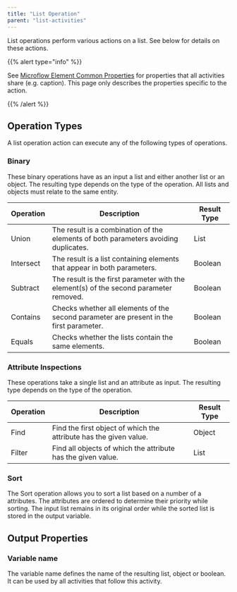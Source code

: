```yaml
---
title: "List Operation"
parent: "list-activities"
---
```

List operations perform various actions on a list. See below for details on these actions.

{{% alert type="info" %}}

See [Microflow Element Common Properties](microflow-element-common-properties) for properties that all activities share (e.g. caption). This page only describes the properties specific to the action.

{{% /alert %}}

## Operation Types

A list operation action can execute any of the following types of operations.

### Binary

These binary operations have as an input a list and either another list or an object. The resulting type depends on the type of the operation. All lists and objects must relate to the same entity.

| Operation | Description | Result Type |
| --- | --- | --- |
| Union | The result is a combination of the elements of both parameters avoiding duplicates. | List |
| Intersect | The result is a list containing elements that appear in both parameters. | Boolean |
| Subtract | The result is the first parameter with the element(s) of the second parameter removed. | Boolean |
| Contains | Checks whether all elements of the second parameter are present in the first parameter. | Boolean |
| Equals | Checks whether the lists contain the same elements. | Boolean |

### Attribute Inspections

These operations take a single list and an attribute as input. The resulting type depends on the type of the operation.

| Operation | Description | Result Type |
| --- | --- | --- |
| Find | Find the first object of which the attribute has the given value. | Object |
| Filter | Find all objects of which the attribute has the given value. | List |

### Sort

The Sort operation allows you to sort a list based on a number of a attributes. The attributes are ordered to determine their priority while sorting. The input list remains in its original order while the sorted list is stored in the output variable.

## Output Properties

### Variable name

The variable name defines the name of the resulting list, object or boolean. It can be used by all activities that follow this activity.
